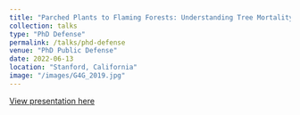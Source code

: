 ```yaml
---
title: "Parched Plants to Flaming Forests: Understanding Tree Mortality and Wildfires with Microwave Remote Sensing of Vegetation Water Stress"
collection: talks
type: "PhD Defense"
permalink: /talks/phd-defense
venue: "PhD Public Defense"
date: 2022-06-13
location: "Stanford, California"
image: "/images/G4G_2019.jpg"
---
```


<a href="https://www.youtube.com/watch?v=Q_aA6abPZP0" target="_blank">View presentation here</a>
